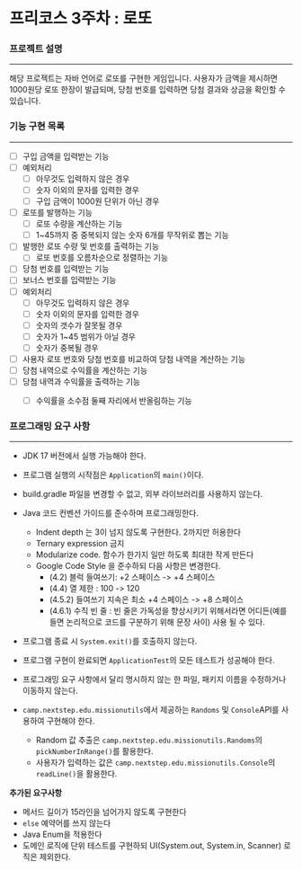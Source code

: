 # 프리코스 3주차 : 로또

### 프로젝트 설명

---
해당 프로젝트는 자바 언어로 로또를 구현한 게임입니다. 사용자가 금액을 제시하면 1000원당 로또 한장이 발급되며, 당첨 번호를 입력하면 당첨 결과와 상금을 확인할 수 있습니다.



### 기능 구현 목록

---
- [ ] 구입 금액을 입력받는 기능
- [ ] 예외처리
    - [ ] 아무것도 입력하지 않은 경우
    - [ ] 숫자 이외의 문자를 입력한 경우
    - [ ] 구입 금액이 1000원 단위가 아닌 경우
- [ ] 로또를 발행하는 기능
    - [ ] 로또 수량을 계산하는 기능
    - [ ] 1~45까지 중 중복되지 않는 숫자 6개를 무작위로 뽑는 기능
- [ ] 발행한 로또 수량 및 번호를 출력하는 기능
    - [ ] 로또 번호를 오름차순으로 정렬하는 기능
- [ ] 당첨 번호를 입력받는 기능
- [ ] 보너스 번호를 입력받는 기능
- [ ] 예외처리
    - [ ] 아무것도 입력하지 않은 경우
    - [ ] 숫자 이외의 문자를 입력한 경우
    - [ ] 숫자의 갯수가 잘못될 경우
    - [ ] 숫자가 1~45 범위가 아닐 경우
    - [ ] 숫자가 중복될 경우
- [ ] 사용자 로또 번호와 당첨 번호를 비교하여 당첨 내역을 계산하는 기능
- [ ] 당첨 내역으로 수익률을 계산하는 기능
- [ ] 당첨 내역과 수익률을 출력하는 기능
    - [ ] 수익률을 소수점 둘째 자리에서 반올림하는 기능




### 프로그래밍 요구 사항

---
- JDK 17 버전에서 실행 가능해야 한다.
- 프로그램 실행의 시작점은 `Application`의 `main()`이다.
- build.gradle 파일을 변경할 수 없고, 외부 라이브러리를 사용하지 않는다.
- Java 코드 컨벤션 가이드를 준수하며 프로그래밍한다.
    - Indent depth 는 3이 넘지 않도록 구현한다. 2까지만 허용한다
    - Ternary expression 금지
    - Modularize code. 함수가 한가지 일만 하도록 최대한 작게 만든다
    - Google Code Style 을 준수하되 다음 사항은 변경한다.
        - (4.2) 블럭 들여쓰기: +2 스페이스 -> +4 스페이스
        - (4.4) 열 제한 : 100 -> 120
        - (4.5.2) 들여쓰기 지속은 최소 +4 스페이스 -> +8 스페이스
        - (4.6.1) 수직 빈 줄 : 빈 줄은 가독성을 향상시키기 위해서라면 어디든(예를 들면 논리적으로 코드를 구분하기 위해 문장 사이) 사용 될 수 있다.
- 프로그램 종료 시 `System.exit()`를 호출하지 않는다.
- 프로그램 구현이 완료되면 `ApplicationTest`의 모든 테스트가 성공해야 한다.
- 프로그래밍 요구 사항에서 달리 명시하지 않는 한 파일, 패키지 이름을 수정하거나 이동하지 않는다.

- `camp.nextstep.edu.missionutils`에서 제공하는 `Randoms` 및 `Console`API를 사용하여 구현해야 한다.
    - Random 값 추출은 `camp.nextstep.edu.missionutils.Randoms`의 `pickNumberInRange()`를 활용한다.
    - 사용자가 입력하는 값은 `camp.nextstep.edu.missionutils.Console`의 `readLine()`을 활용한다.

**추가된 요구사항**
- 메서드 길이가 15라인을 넘어가지 않도록 구현한다
- `else` 예약어를 쓰지 않는다
- Java Enum을 적용한다
- 도메인 로직에 단위 테스트를 구현하되 UI(System.out, System.in, Scanner) 로직은 제외한다.